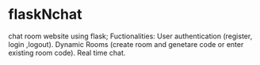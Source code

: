 # flaskNchat
chat room website using flask;
Fuctionalities: 
User authentication (register, login ,logout).
Dynamic Rooms (create room and genetare code or enter existing room code).
Real time chat.

